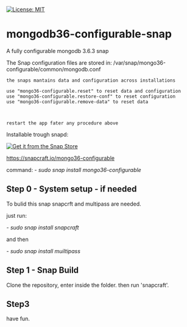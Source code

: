   [![License: MIT](https://img.shields.io/badge/License-MIT-yellow.svg)](https://opensource.org/licenses/MIT)




# mongodb36-configurable-snap



A fully configurable mongodb 3.6.3 snap 


The Snap configuration files are stored in: /var/snap/mongo36-configurable/common/mongodb.conf 
    
    the snaps mantains data and configuration across installations
    
    use "mongo36-configurable.reset" to reset data and configuration    
    use "mongo36-configurable.restore-conf" to reset configuration
    use "mongo36-configurable.remove-data" to reset data 
    
    
    
    restart the app fater any procedure above   
    

Installable trough snapd:

[![Get it from the Snap Store](https://snapcraft.io/static/images/badges/en/snap-store-black.svg)](https://snapcraft.io/mongo36-configurable)

https://snapcraft.io/mongo36-configurable

command:
*- sudo snap install mongo36-configurable*


## Step 0 - System setup - if needed
To bulid this snap snapcrft and multipass are needed.

just run:

*- sudo snap install snapcraft*

and then

*- sudo snap install muiltipass*

## Step 1 - Snap Build

Clone the repository, enter inside the folder. then run 'snapcraft'.

## Step3 

have fun.
